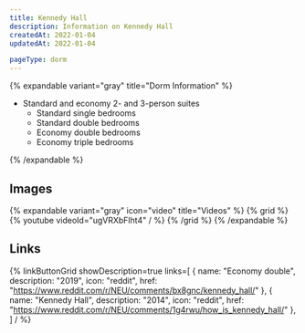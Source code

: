 ```yaml
---
title: Kennedy Hall
description: Information on Kennedy Hall
createdAt: 2022-01-04
updatedAt: 2022-01-04

pageType: dorm
---
```


{% expandable variant="gray" title="Dorm Information" %}

- Standard and economy 2- and 3-person suites
  - Standard single bedrooms
  - Standard double bedrooms
  - Economy double bedrooms
  - Economy triple bedrooms

{% /expandable %}

## Images

{% expandable variant="gray" icon="video" title="Videos" %}
{% grid %}
{% youtube videoId="ugVRXbFlht4" / %}
{% /grid %}
{% /expandable %}

## Links

{% linkButtonGrid
  showDescription=true
  links=[
    { name: "Economy double", description: "2019", icon: "reddit", href: "https://www.reddit.com/r/NEU/comments/bx8gnc/kennedy_hall/" },
    { name: "Kennedy Hall", description: "2014", icon: "reddit", href: "https://www.reddit.com/r/NEU/comments/1g4rwu/how_is_kennedy_hall/" },
  ] / %}
